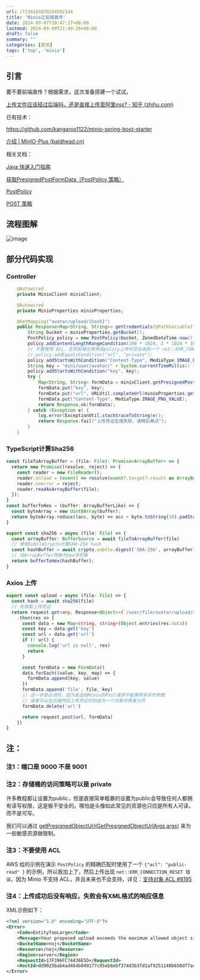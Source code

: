 ```yaml
---
url: /7238165878154502144
title: 'Minio之前端直传'
date: 2024-09-07T20:47:17+08:00
lastmod: 2024-09-09T21:49:29+08:00
draft: false
summary: ""
categories: [其他]
tags: ['top', 'minio']
---
```




## 引言

要不要前端直传？根据需求，这次准备搭建一个试试。

[上传文件应该经过后端吗，还是直接上传至阿里oss? - 知乎 (zhihu.com)](https://www.zhihu.com/question/461803154)

已有技术：

https://github.com/kangaroo1122/minio-spring-boot-starter

[介绍 | MinIO-Plus (baldhead.cn)](https://minio-plus-docs.baldhead.cn/guide/intro.html)

相关文档：

[Java 快速入门指南](https://min.io/docs/minio/linux/developers/java/minio-java.html#)

[获取PresignedPostFormData（PostPolicy 策略）](https://min.io/docs/minio/linux/developers/java/API.html#getpresignedpostformdata-postpolicy-policy)

[PostPolicy](http://minio.github.io/minio-java/io/minio/MinioClient.html#getPresignedPostFormData-io.minio.PostPolicy-)

[POST 策略](https://docs.aws.amazon.com/AmazonS3/latest/API/sigv4-HTTPPOSTConstructPolicy.html)

## 流程图解

![image](https://cdn.jsdelivr.net/gh/zrgzs/images@main/images/2024%2F09%2F09%2F21-30-36-85281dc8f3aaf27a21b429e3c7c05a8a-85281dc8f3aaf27a21b429e3c7c05a8a-242384.png)

## 部分代码实现

### Controller

```java
	@Autowired
    private MinioClient minioClient;

    @Autowired
    private MinioProperties minioProperties;

    @GetMapping("avatar/upload/{hash}")
    public Response<Map<String, String>> getCredentials(@PathVariable("hash") String hash) {
        String bucket = minioProperties.getBucket();
        PostPolicy policy = new PostPolicy(bucket, ZonedDateTime.now().plusHours(2L));
        policy.addContentLengthRangeCondition(100 * 1024, 2 * 1024 * 1024);
        // 不要使用 ACL，否则前端在使用该policy上传时您会收到一个 net::ERR_CONNECTION_RESET 错误
        // policy.addEqualsCondition("acl", "private");
        policy.addStartsWithCondition("Content-Type", MediaType.IMAGE_PNG_VALUE);
        String key = "mini/user/avatar/" + System.currentTimeMillis() + hash + ".png";
        policy.addStartsWithCondition("key", key);
        try {
            Map<String, String> formData = minioClient.getPresignedPostFormData(policy);
            formData.put("key", key);
            formData.put("url", URLUtil.completeUrl(minioProperties.getEndpoint(), bucket));
            formData.put("Content-Type", MediaType.IMAGE_PNG_VALUE);
            return Response.ok(formData);
        } catch (Exception e) {
            log.error(ExceptionUtil.stacktraceToString(e));
            return Response.fail("上传凭证生成失败，请稍后再试");
        }
    }
```

### TypeScript计算Sha256

```typescript
const fileToArrayBuffer = (file: File): Promise<ArrayBuffer> => {
  return new Promise((resolve, reject) => {
    const reader = new FileReader();
    reader.onload = (event) => resolve(event?.target?.result as ArrayBuffer);
    reader.onerror = reject;
    reader.readAsArrayBuffer(file);
  });
}
const bufferToHex = (buffer: ArrayBufferLike) => {
  const byteArray = new Uint8Array(buffer);
  return byteArray.reduce((acc, byte) => acc + byte.toString(16).padStart(2, '0'), '');
}

export const sha256 = async (file: File) => {
  const arrayBuffer: BufferSource = await fileToArrayBuffer(file)
  // 使用SubtleCrypto计算SHA-256 hash
  const hashBuffer = await crypto.subtle.digest('SHA-256', arrayBuffer);
  // 将ArrayBuffer转换为hex字符串
  return bufferToHex(hashBuffer);
}
```

### Axios 上传

```typescript
export const upload = async (file: File) => {
  const hash = await sha256(file)
  // 先获取上传凭证
  return request.get<any, Response<Object>>(`/user/file/avatar/upload/${ hash }`)
    .then(res => {
      const data = new Map<string, string>(Object.entries(res.data))
      const key = data.get('key')
      const url = data.get('url')
      if (! url) {
        console.log('url is null', res)
        return
      }

      const formData = new FormData()
      data.forEach((value, key, map) => {
        formData.append(key, value)
      })
      formData.append('file', file, key)
      // 这一步是必须的，因为发送给Minio的Post请求不能携带多余的参数
      // 或者可以在后端传回上传凭证时封装为一个对象将两者分开
      formData.delete('url')

      return request.post(url, formData)
    })
}
```

## 注：

### 注1：端口是 9000 不是 9001

### 注2：存储桶的访问策略可以是 private

许多教程都让设置为public，但是直接简单粗暴的设置为public会导致任何人都拥有读写权限，这是极不安全的。哪怕是头像如此常见的资源也只应是所有人可读，而不是可写。

我们可以通过 [getPresignedObjectUrl(GetPresignedObjectUrlArgs args)](https://min.io/docs/minio/linux/developers/java/API.html#getpresignedobjecturl-getpresignedobjecturlargs-args) 来为一些敏感资源做限制。

### 注3：不要使用 ACL

AWS 给的示例在演示 `PostPolicy` 的精确匹配时使用了一个 `{"acl": "public-read" }` 的示例，所以我加上了，然后上传出现 `net::ERR_CONNECTION_RESET 错误`，因为 Minio 不支持 ACL，并且未来也不会支持，详见：[支持对象 ACL #8195](https://github.com/minio/minio/issues/8195)

### 注4：上传成功后没有响应，失败会有XML格式的响应信息

XML示例如下：

```xml
<?xml version="1.0" encoding="UTF-8"?>
<Error>
    <Code>EntityTooLarge</Code>
    <Message>Your proposed upload exceeds the maximum allowed object size.</Message>
    <BucketName>noj</BucketName>
    <Resource>/noj</Resource>
    <Region>server</Region>
    <RequestId>17F396FC74436E5D</RequestId>
    <HostId>dd9025bab4ad464b049177c95eb6ebf374d3b3fd1af9251148b658df7ac2e3e8</HostId>
</Error>
```

